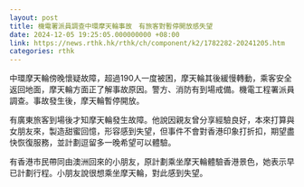 ```yaml
---
layout: post
title: 機電署派員調查中環摩天輪事故　有旅客對暫停開放感失望
date: 2024-12-05 19:25:05.000000000 +08:00
link: https://news.rthk.hk/rthk/ch/component/k2/1782282-20241205.htm
categories: rthk
---
```


中環摩天輪傍晚懷疑故障，超過190人一度被困，摩天輪其後緩慢轉動，乘客安全返回地面，摩天輪方面正了解事故原因。警方、消防有到場戒備。機電工程署派員調查。事故發生後，摩天輪暫停開放。

有廣東旅客到場後才知摩天輪發生故障。他說因親友曾分享經驗良好，本來打算與女朋友來，製造甜蜜回憶，形容感到失望，但事件不會對香港印象打折扣，期望盡快恢復服務，並計劃逗留多一晚希望可以體驗。

有香港市民帶同由澳洲回來的小朋友，原計劃乘坐摩天輪體驗香港景色，她表示早已計劃行程。小朋友說很想乘坐摩天輪，對此感到失望。
